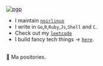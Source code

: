 [![pgp](https://img.shields.io/badge/pgp-4AEE18F83AFDEB23-313131?style=flat&labelColor=313131&color=313131)](https://github.com/mmatongo.gpg)
<br>
- I maintain [`noirlinux`](https://github.com/noirlinux)
- I write in `Go`,`R`,`Ruby`,`Js`,`Shell` and `C`.
- Check out my [`leetcode`](https://leetcode.com/mmatongo/)
- I build fancy tech things -> [`here`](https://github.com/mulindi).
<br>
🤯 Ma positories.
